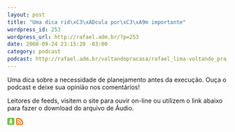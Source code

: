 ```yaml
--- 
layout: post
title: "Uma dica rid\xC3\xADcula por\xC3\xA9m importante"
wordpress_id: 253
wordpress_url: http://rafael.adm.br/?p=253
date: 2008-09-24 23:15:20 -03:00
category: podcast
podcast: http://rafael.adm.br/voltandopracasa/rafael_lima-voltando_pra_casa-0020.mp3
---
```

Uma dica sobre a necessidade de planejamento antes da execução. Ouça o podcast e deixe sua opinião nos comentários!

Leitores de feeds, visitem o site para ouvir on-line ou utilizem o link abaixo para fazer o download do arquivo de Áudio.

<a class="noborder" href="http://rafael.adm.br/voltandopracasa/rafael_lima-voltando_pra_casa-0020.mp3" title="Download"><img src="/images/download_green.gif" border="0" alt="Download" /></a> <a class="noborder" href="http://feeds.feedburner.com/rafael_lima_podcast" title="RSS"><img src="/images/icn-feed-16x16.png" border="0" alt="RSS" /></a>

